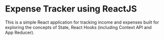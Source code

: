 # Expense Tracker using ReactJS
This is a simple React application for tracking income and expenses built for exploring the concepts of State, React Hooks (including Context API and App Reducer).

